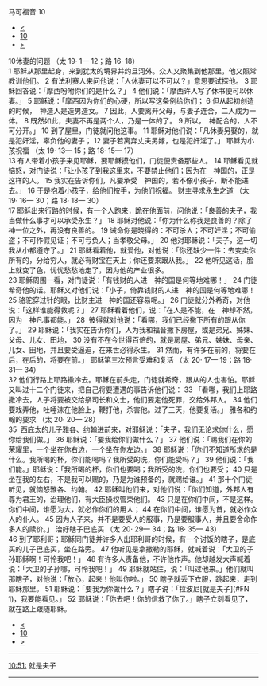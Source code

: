 ﻿





 马可福音 10




* [<](bible/MRK09.md)
* [10](bible/MRK.md)
* [>](bible/MRK11.md)



 
10休妻的问题 （太
19·
1—
12；路
16·
18）  
1 耶稣从那里起身，来到犹太的境界并约旦河外。众人又聚集到他那里，他又照常教训他们。 
2 有法利赛人来问他说：「人休妻可以不可以？」意思要试探他。 
3 耶稣回答说：「摩西吩咐你们的是什么？」 
4 他们说：「摩西许人写了休书便可以休妻。」 
5 耶稣说：「摩西因为你们的心硬，所以写这条例给你们； 
6 但从起初创造的时候，　神造人是造男造女。 
7 因此，人要离开父母，与妻子连合，二人成为一体。 
8 既然如此，夫妻不再是两个人，乃是一体的了。 
9 所以，　神配合的，人不可分开。」 
10 到了屋里，门徒就问他这事。 
11 耶稣对他们说：「凡休妻另娶的，就是犯奸淫，辜负他的妻子； 
12 妻子若离弃丈夫另嫁，也是犯奸淫了。」 耶稣为小孩祝福 （太
19·
13—
15；路
18·
15—
17）  
13 有人带着小孩子来见耶稣，要耶稣摸他们，门徒便责备那些人。 
14 耶稣看见就恼怒，对门徒说：「让小孩子到我这里来，不要禁止他们；因为在　神国的，正是这样的人。 
15 我实在告诉你们，凡要承受　神国的，若不像小孩子，断不能进去。」 
16 于是抱着小孩子，给他们按手，为他们祝福。 财主寻求永生之道 （太
19·
16—
30；路
18·
18—
30）  
17 耶稣出来行路的时候，有一个人跑来，跪在他面前，问他说：「良善的夫子，我当做什么事才可以承受永生？」 
18 耶稣对他说：「你为什么称我是良善的？除了　神一位之外，再没有良善的。 
19 诫命你是晓得的：不可杀人；不可奸淫；不可偷盗；不可作假见证；不可亏负人；当孝敬父母。」 
20 他对耶稣说：「夫子，这一切我从小都遵守了。」 
21 耶稣看着他，就爱他，对他说：「你还缺少一件：去变卖你所有的，分给穷人，就必有财宝在天上；你还要来跟从我。」 
22 他听见这话，脸上就变了色，忧忧愁愁地走了，因为他的产业很多。  
23 耶稣周围一看，对门徒说：「有钱财的人进　神的国是何等地难哪！」 
24 门徒希奇他的话。耶稣又对他们说：「小子，倚靠钱财的人进　神的国是何等地难哪！ 
25 骆驼穿过针的眼，比财主进　神的国还容易呢。」 
26 门徒就分外希奇，对他说：「这样谁能得救呢？」 
27 耶稣看着他们，说：「在人是不能，在　神却不然，因为　神凡事都能。」 
28  彼得就对他说：「看哪，我们已经撇下所有的跟从你了。」 
29 耶稣说：「我实在告诉你们，人为我和福音撇下房屋，或是弟兄、姊妹、父母、儿女、田地， 
30 没有不在今世得百倍的，就是房屋、弟兄、姊妹、母亲、儿女、田地，并且要受逼迫，在来世必得永生。 
31 然而，有许多在前的，将要在后，在后的，将要在前。」 耶稣第三次预言受难和复活 （太
20·
17—
19；路
18·
31—
34）  
32 他们行路上耶路撒冷去。耶稣在前头走，门徒就希奇，跟从的人也害怕。耶稣又叫过十二个门徒来，把自己将要遭遇的事告诉他们说： 
33 「看哪，我们上耶路撒冷去，人子将要被交给祭司长和文士，他们要定他死罪，交给外邦人。 
34 他们要戏弄他，吐唾沫在他脸上，鞭打他，杀害他。过了三天，他要复活。」 雅各和约翰的要求 （太
20·
20—
28）  
35  西庇太的儿子雅各、约翰进前来，对耶稣说：「夫子，我们无论求你什么，愿你给我们做。」 
36 耶稣说：「要我给你们做什么？」 
37 他们说：「赐我们在你的荣耀里，一个坐在你右边，一个坐在你左边。」 
38 耶稣说：「你们不知道所求的是什么。我所喝的杯，你们能喝吗？我所受的洗，你们能受吗？」 
39 他们说：「我们能。」耶稣说：「我所喝的杯，你们也要喝；我所受的洗，你们也要受； 
40 只是坐在我的左右，不是我可以赐的，乃是为谁预备的，就赐给谁。」 
41 那十个门徒听见，就恼怒雅各、约翰。 
42 耶稣叫他们来，对他们说：「你们知道，外邦人有尊为君王的，治理他们，有大臣操权管束他们。 
43 只是在你们中间，不是这样。你们中间，谁愿为大，就必作你们的用人； 
44 在你们中间，谁愿为首，就必作众人的仆人。 
45 因为人子来，并不是要受人的服事，乃是要服事人，并且要舍命作多人的赎价。」 治好瞎子巴底买 （太
20·
29—
34；路
18·
35—
43）  
46 到了耶利哥；耶稣同门徒并许多人出耶利哥的时候，有一个讨饭的瞎子，是底买的儿子巴底买，坐在路旁。 
47 他听见是拿撒勒的耶稣，就喊着说：「大卫的子孙耶稣啊！可怜我吧！」 
48 有许多人责备他，不许他作声。他却越发大声喊着说：「大卫的子孙哪，可怜我吧！」 
49 耶稣就站住，说：「叫过他来。」他们就叫那瞎子，对他说：「放心，起来！他叫你啦。」 
50 瞎子就丢下衣服，跳起来，走到耶稣那里。 
51 耶稣说：「要我为你做什么？」瞎子说：「拉波尼[就是夫子](#FN
1)，我要能看见。」 
52 耶稣说：「你去吧！你的信救了你了。」瞎子立刻看见了，就在路上跟随耶稣。 
* [<](bible/MRK09.md)
* [10](bible/MRK.md)
* [>](bible/MRK11.md)





---


[10:51:](#V51)
就是夫子




---









